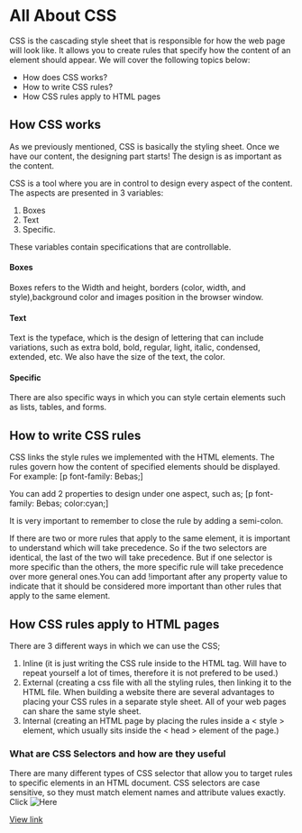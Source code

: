 # All About CSS

CSS is the cascading style sheet that is responsible for how the web page will look like. It allows you to create rules that specify how the content of an element should appear.
We will cover the following topics below:

- How does CSS works?
- How to write CSS rules?
- How CSS rules apply to HTML pages

## How CSS works

As we previously mentioned, CSS is basically the styling sheet. Once we have our content, the designing part starts! The design is as important as the content.

CSS is a tool where you are in control to design every aspect of the content. The aspects are presented in 3 variables:

1. Boxes
2. Text
3. Specific.

These variables contain specifications that are controllable.

#### Boxes

Boxes refers to the Width and height, borders (color, width, and style),background color and images position in the browser window.

#### Text

Text is the typeface, which is the design of lettering that can include variations, such as extra bold, bold, regular, light, italic, condensed, extended, etc. We also have the size of the text, the color.

#### Specific

There are also specific ways in which you can style certain elements such as lists, tables, and forms.

## How to write CSS rules

CSS links the style rules we implemented with the HTML elements.
The rules govern how the content of specified elements should be displayed.
For example: [p
font-family: Bebas;]

You can add 2 properties to design under one aspect, such as;
[p
font-family: Bebas;
color:cyan;]

It is very important to remember to close the rule by adding a semi-colon.

If there are two or more rules that apply to the same element, it is important to understand which will take precedence. So if the two selectors are identical, the last of the two will take precedence. But if one selector is more specific than the others, the more specific rule will take precedence over more general ones.You can add !important after any property value to indicate that it should be considered more important than other rules that apply to the same element.

## How CSS rules apply to HTML pages

There are 3 different ways in which we can use the CSS;

1. Inline (it is just writing the CSS rule inside to the HTML tag. Will have to repeat yourself a lot of times, therefore it is not prefered to be used.)
2. External (creating a css file with all the styling rules, then linking it to the HTML file. When building a website there are several advantages to placing your CSS rules in a separate style sheet. All of your web pages can share the same style sheet.
3. Internal (creating an HTML page by placing the rules inside a < style > element, which usually sits inside the < head > element of the page.)

### What are CSS Selectors and how are they useful

There are many different types of CSS selector that allow you to target rules to specific elements in an HTML document. CSS selectors are case sensitive, so they must match element names and attribute values exactly. Click ![Here](https://farhad-hossain.com/farhad/public/assets/blogsImages/1562857201.png)

[View link](https://ayahariri.github.io/Reading-Notes/Read05)
